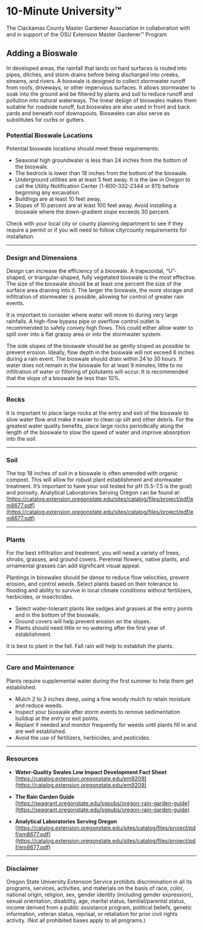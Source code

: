 # 10-Minute University™  
The Clackamas County Master Gardener Association in collaboration with and in support of the OSU Extension Master Gardener™ Program  

## Adding a Bioswale  

In developed areas, the rainfall that lands on hard surfaces is routed into pipes, ditches, and storm drains before being discharged into creeks, streams, and rivers. A bioswale is designed to collect stormwater runoff from roofs, driveways, or other impervious surfaces. It allows stormwater to soak into the ground and be filtered by plants and soil to reduce runoff and pollution into natural waterways. The linear design of bioswales makes them suitable for roadside runoff, but bioswales are also used in front and back yards and beneath roof downspouts. Bioswales can also serve as substitutes for curbs or gutters.  

### Potential Bioswale Locations  

Potential bioswale locations should meet these requirements:  

- Seasonal high groundwater is less than 24 inches from the bottom of the bioswale.  
- The bedrock is lower than 18 inches from the bottom of the bioswale.  
- Underground utilities are at least 5 feet away. It is the law in Oregon to call the Utility Notification Center (1-800-332-2344 or 811) before beginning any excavation.  
- Buildings are at least 10 feet away.  
- Slopes of 10 percent are at least 100 feet away. Avoid installing a bioswale where the down-gradient slope exceeds 30 percent.  

Check with your local city or county planning department to see if they require a permit or if you will need to follow city/county requirements for installation.  

---

### Design and Dimensions  

Design can increase the efficiency of a bioswale. A trapezoidal, “U”-shaped, or triangular-shaped, fully vegetated bioswale is the most effective. The size of the bioswale should be at least one percent the size of the surface area draining into it. The larger the bioswale, the more storage and infiltration of stormwater is possible, allowing for control of greater rain events.  

It is important to consider where water will move to during very large rainfalls. A high-flow bypass pipe or overflow control outlet is recommended to safely convey high flows. This could either allow water to spill over into a flat grassy area or into the stormwater system.  

The side slopes of the bioswale should be as gently sloped as possible to prevent erosion. Ideally, flow depth in the bioswale will not exceed 6 inches during a rain event. The bioswale should drain within 24 to 30 hours. If water does not remain in the bioswale for at least 9 minutes, little to no infiltration of water or filtering of pollutants will occur. It is recommended that the slope of a bioswale be less than 10%.  

---

### Rocks  

It is important to place large rocks at the entry and exit of the bioswale to slow water flow and make it easier to clean up silt and other debris. For the greatest water quality benefits, place large rocks periodically along the length of the bioswale to slow the speed of water and improve absorption into the soil.  

---

### Soil  

The top 18 inches of soil in a bioswale is often amended with organic compost. This will allow for robust plant establishment and stormwater treatment. It’s important to have your soil tested for pH (5.5–7.5 is the goal) and porosity. Analytical Laboratories Serving Oregon can be found at:  
[https://catalog.extension.oregonstate.edu/sites/catalog/files/project/pdf/em8677.pdf](https://catalog.extension.oregonstate.edu/sites/catalog/files/project/pdf/em8677.pdf)  

---

### Plants  

For the best infiltration and treatment, you will need a variety of trees, shrubs, grasses, and ground covers. Perennial flowers, native plants, and ornamental grasses can add significant visual appeal.  

Plantings in bioswales should be dense to reduce flow velocities, prevent erosion, and control weeds. Select plants based on their tolerance to flooding and ability to survive in local climate conditions without fertilizers, herbicides, or insecticides.  

- Select water-tolerant plants like sedges and grasses at the entry points and in the bottom of the bioswale.  
- Ground covers will help prevent erosion on the slopes.  
- Plants should need little or no watering after the first year of establishment.  

It is best to plant in the fall. Fall rain will help to establish the plants.  

---

### Care and Maintenance  

Plants require supplemental water during the first summer to help them get established.  

- Mulch 2 to 3 inches deep, using a fine woody mulch to retain moisture and reduce weeds.  
- Inspect your bioswale after storm events to remove sedimentation buildup at the entry or exit points.  
- Replant if needed and monitor frequently for weeds until plants fill in and are well established.  
- Avoid the use of fertilizers, herbicides, and pesticides.  

---

### Resources  

- **Water-Quality Swales Low Impact Development Fact Sheet**  
  [https://catalog.extension.oregonstate.edu/em9209](https://catalog.extension.oregonstate.edu/em9209)  

- **The Rain Garden Guide**  
  [https://seagrant.oregonstate.edu/sgpubs/oregon-rain-garden-guide](https://seagrant.oregonstate.edu/sgpubs/oregon-rain-garden-guide)  

- **Analytical Laboratories Serving Oregon**  
  [https://catalog.extension.oregonstate.edu/sites/catalog/files/project/pdf/em8677.pdf](https://catalog.extension.oregonstate.edu/sites/catalog/files/project/pdf/em8677.pdf)  

---

### Disclaimer  

Oregon State University Extension Service prohibits discrimination in all its programs, services, activities, and materials on the basis of race, color, national origin, religion, sex, gender identity (including gender expression), sexual orientation, disability, age, marital status, familial/parental status, income derived from a public assistance program, political beliefs, genetic information, veteran status, reprisal, or retaliation for prior civil rights activity. (Not all prohibited bases apply to all programs.)